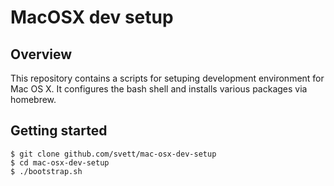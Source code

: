 # MacOSX dev setup

## Overview

This repository contains a scripts for setuping development environment for Mac OS X.
It configures the bash shell and installs various packages via homebrew.

## Getting started

```
$ git clone github.com/svett/mac-osx-dev-setup
$ cd mac-osx-dev-setup
$ ./bootstrap.sh
```


